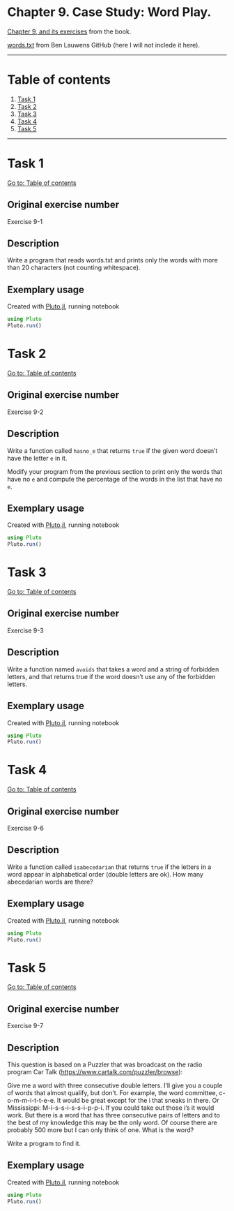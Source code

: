 # Chapter 9. Case Study: Word Play.

[Chapter 9, and its exercises](https://benlauwens.github.io/ThinkJulia.jl/latest/book.html#chap09) from the book.

[words.txt](https://github.com/BenLauwens/ThinkJulia.jl/blob/master/data/words.txt) from Ben Lauwens GitHub (here I will not inclede it here).

---

# Table of contents

1. [Task 1](#task-1)
2. [Task 2](#task-2)
3. [Task 3](#task-3)
4. [Task 4](#task-4)
5. [Task 5](#task-5)

---

# Task 1

[Go to: Table of contents](#table-of-contents)

## Original exercise number

Exercise 9-1

## Description

Write a program that reads words.txt and prints only the words with more than 20 characters (not counting whitespace).

## Exemplary usage

Created with [Pluto.jl](https://plutojl.org/), running notebook

``` julia
using Pluto
Pluto.run()
```

# Task 2

[Go to: Table of contents](#table-of-contents)

## Original exercise number

Exercise 9-2

## Description

Write a function called `hasno_e` that returns `true` if the given word doesn’t have the letter `e` in it.

Modify your program from the previous section to print only the words that have no `e` and compute the percentage of the words in the list that have no `e`.

## Exemplary usage

Created with [Pluto.jl](https://plutojl.org/), running notebook

``` julia
using Pluto
Pluto.run()
```

# Task 3

[Go to: Table of contents](#table-of-contents)

## Original exercise number

Exercise 9-3

## Description

Write a function named `avoids` that takes a word and a string of forbidden letters, and that returns true if the word doesn’t use any of the forbidden letters.

## Exemplary usage

Created with [Pluto.jl](https://plutojl.org/), running notebook

``` julia
using Pluto
Pluto.run()
```

# Task 4

[Go to: Table of contents](#table-of-contents)

## Original exercise number

Exercise 9-6

## Description

Write a function called `isabecedarian` that returns `true` if the letters in a word appear in alphabetical order (double letters are ok). How many abecedarian words are there?

## Exemplary usage

Created with [Pluto.jl](https://plutojl.org/), running notebook

``` julia
using Pluto
Pluto.run()
```

# Task 5

[Go to: Table of contents](#table-of-contents)

## Original exercise number

Exercise 9-7

## Description

This question is based on a Puzzler that was broadcast on the radio program Car Talk (https://www.cartalk.com/puzzler/browse):

Give me a word with three consecutive double letters. I’ll give you a couple of words that almost qualify, but don’t. For example, the word committee, c-o-m-m-i-t-t-e-e. It would be great except for the i that sneaks in there. Or Mississippi: M-i-s-s-i-s-s-i-p-p-i. If you could take out those i’s it would work. But there is a word that has three consecutive pairs of letters and to the best of my knowledge this may be the only word. Of course there are probably 500 more but I can only think of one. What is the word?

Write a program to find it.

## Exemplary usage

Created with [Pluto.jl](https://plutojl.org/), running notebook

``` julia
using Pluto
Pluto.run()
```

